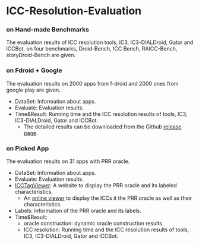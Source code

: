 # ICC-Resolution-Evaluation

### on Hand-made Benchmarks

The evaluation results  of ICC resolution tools, IC3, IC3-DIALDroid, Gator and ICCBot, on four benchmarks, Droid-Bench, ICC Bench, RAICC-Bench, storyDroid-Bench are given.



### on Fdroid + Google

The evaluation results on 2000 apps from f-droid and 2000 ones from google play are given. 

- DataSet: Information about apps.
- Evaluate: Evaluation results.
- Time&Result: Running time and the ICC resolution results of tools, IC3, IC3-DIALDroid, Gator and ICCBot.
  - The detailed results can be downloaded from the Github [release page](https://github.com/hanada31/ICC-Resolution-Evaluation/releases/tag/Fdroid%2BGoogle).



### on Picked App

The evaluation results on 31 apps with PRR oracle.

- DataSet: Information about apps.
- Evaluate: Evaluation results.
- [ICCTagViewer](https://github.com/hanada31/ICC-Resolution-Evaluation/tree/main/on%20Picked%20App/ICCViewer/README.md): A website to display the PRR oracle and its labeled characteristics.
  - An [online viewer](https://iccviewer.ldby.site) to display the ICCs it the PRR oracle as well as their characteristics.
- Labels: Information of the PRR oracle and its labels.
- Time&Result: 
  - oracle construction: dynamic oracle construction results.
  - ICC resolution: Running time and the ICC resolution results of tools, IC3, IC3-DIALDroid, Gator and ICCBot. 

​	
